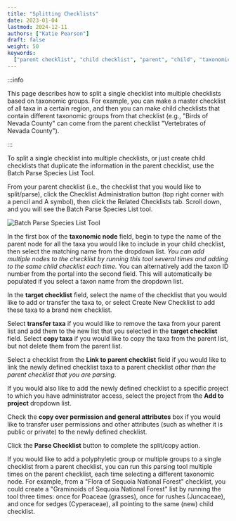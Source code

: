 ```yaml
---
title: "Splitting Checklists"
date: 2023-01-04
lastmod: 2024-12-11
authors: ["Katie Pearson"]
draft: false
weight: 50
keywords:
  ["parent checklist", "child checklist", "parent", "child", "taxonomic list"]
---
```


:::info

This page describes how to split a single checklist into multiple checklists based on taxonomic groups. For example, you can make a master checklist of all taxa in a certain region, and then you can make child checklists that contain different taxonomic groups from that checklist (e.g., "Birds of Nevada County" can come from the parent checklist "Vertebrates of Nevada County").

:::

To split a single checklist into multiple checklists, or just create child checklists that duplicate the information in the parent checklist, use the Batch Parse Species List Tool.

From your parent checklist (i.e., the checklist that you would like to split/parse), click the Checklist Administration button (top right corner with a pencil and A symbol), then click the Related Checklists tab. Scroll down, and you will see the Batch Parse Species List tool.

![Batch Parse Species List Tool](/img/batchparsespecieslist.PNG)

In the first box of the **taxonomic node** field, begin to type the name of the parent node for all the taxa you would like to include in your child checklist, then select the matching name from the dropdown list. _You can add multiple nodes to the checklist by running this tool several times and adding to the same child checklist each time._ You can alternatively add the taxon ID number from the portal into the second field. This will automatically be populated if you select a taxon name from the dropdown list.

In the **target checklist** field, select the name of the checklist that you would like to add or transfer the taxa to, or select Create New Checklist to add these taxa to a brand new checklist.

Select **transfer taxa** if you would like to remove the taxa from your parent list and add them to the new list that you selected in the **target checklist** field. Select **copy taxa** if you would like to copy the taxa from the parent list, but not delete them from the parent list.

Select a checklist from the **Link to parent checklist** field if you would like to link the newly defined checklist taxa to a parent checklist _other than the parent checklist that you are parsing_.

If you would also like to add the newly defined checklist to a specific project to which you have administrator access, select the project from the **Add to project** dropdown list.

Check the **copy over permission and general attributes** box if you would like to transfer user permissions and other attributes (such as whether it is public or private) to the newly defined checklist.

Click the **Parse Checklist** button to complete the split/copy action.

If you would like to add a polyphyletic group or multiple groups to a single checklist from a parent checklist, you can run this parsing tool multiple times on the parent checklist, each time selecting a different taxonomic node. For example, from a "Flora of Sequoia National Forest" checklist, you could create a "Graminoids of Sequoia National Forest" list by running the tool three times: once for Poaceae (grasses), once for rushes (Juncaceae), and once for sedges (Cyperaceae), all pointing to the same (new) child checklist.
